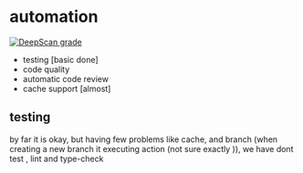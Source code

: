 # automation
[![DeepScan grade](https://deepscan.io/api/teams/12076/projects/15031/branches/294104/badge/grade.svg)](https://deepscan.io/dashboard#view=project&tid=12076&pid=15031&bid=294104)

 - testing [basic done]
 - code quality
 - automatic code review
 - cache support [almost]

## testing
 by far it is okay, but having few problems like cache, and branch (when creating a new branch it executing action (not sure exactly )), we have dont test , lint and type-check
 
